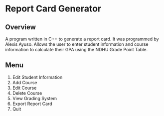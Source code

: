 # Report Card Generator

## Overview
A program written in C++ to generate a report card. It was programmed by Alexis Ayuso.
Allows the user to enter student information and course information to calculate their GPA using the NDHU Grade Point Table.

## Menu
1. Edit Student Information
2. Add Course
3. Edit Course
4. Delete Course
5. View Grading System
6. Export Report Card
0. Quit

